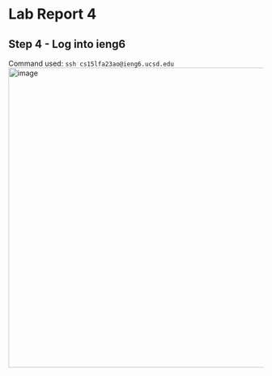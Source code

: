 # Lab Report 4
## Step 4 - Log into ieng6
Command used: ```ssh cs15lfa23ao@ieng6.ucsd.edu```  
<img width="592" alt="image" src="https://github.com/sssssrrt01/cse15l-lab-reports/assets/103394770/e3ee7903-6e0c-4e8c-8249-57a749e037a6">



